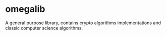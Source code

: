 # omegalib
A general purpose library, contains crypto algorithms implementations and classic computer science algorithms.
